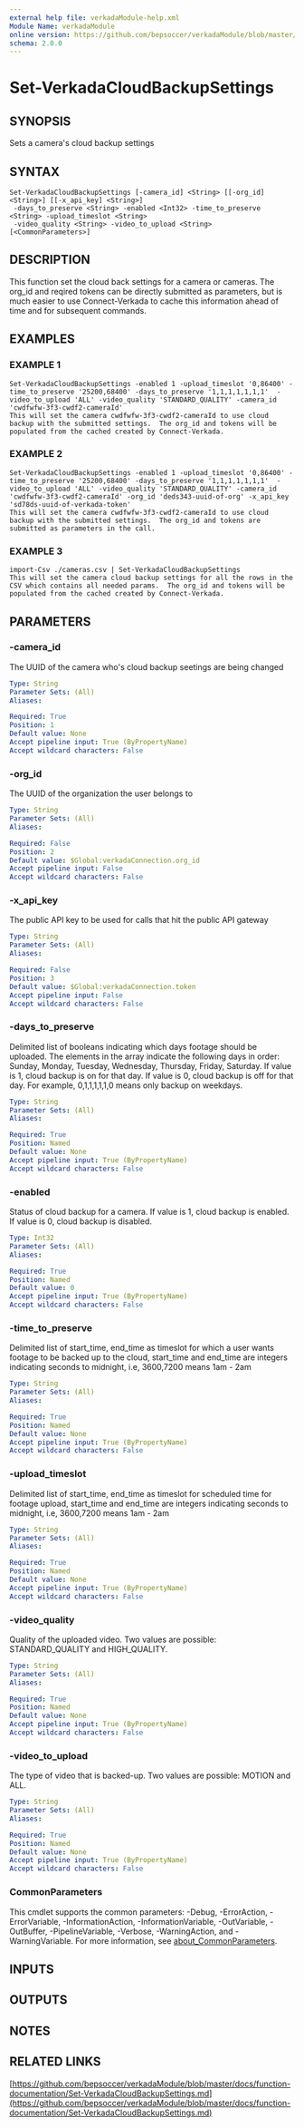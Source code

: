 ```yaml
---
external help file: verkadaModule-help.xml
Module Name: verkadaModule
online version: https://github.com/bepsoccer/verkadaModule/blob/master/docs/function-documentation/Set-VerkadaCloudBackupSettings.md
schema: 2.0.0
---
```


# Set-VerkadaCloudBackupSettings

## SYNOPSIS
Sets a camera's cloud backup settings

## SYNTAX

```
Set-VerkadaCloudBackupSettings [-camera_id] <String> [[-org_id] <String>] [[-x_api_key] <String>]
 -days_to_preserve <String> -enabled <Int32> -time_to_preserve <String> -upload_timeslot <String>
 -video_quality <String> -video_to_upload <String> [<CommonParameters>]
```

## DESCRIPTION
This function set the cloud back settings for a camera or cameras.
The org_id and reqired tokens can be directly submitted as parameters, but is much easier to use Connect-Verkada to cache this information ahead of time and for subsequent commands.

## EXAMPLES

### EXAMPLE 1
```
Set-VerkadaCloudBackupSettings -enabled 1 -upload_timeslot '0,86400' -time_to_preserve '25200,68400' -days_to_preserve '1,1,1,1,1,1,1'  -video_to_upload 'ALL' -video_quality 'STANDARD_QUALITY' -camera_id 'cwdfwfw-3f3-cwdf2-cameraId'
This will set the camera cwdfwfw-3f3-cwdf2-cameraId to use cloud backup with the submitted settings.  The org_id and tokens will be populated from the cached created by Connect-Verkada.
```

### EXAMPLE 2
```
Set-VerkadaCloudBackupSettings -enabled 1 -upload_timeslot '0,86400' -time_to_preserve '25200,68400' -days_to_preserve '1,1,1,1,1,1,1'  -video_to_upload 'ALL' -video_quality 'STANDARD_QUALITY' -camera_id 'cwdfwfw-3f3-cwdf2-cameraId' -org_id 'deds343-uuid-of-org' -x_api_key 'sd78ds-uuid-of-verkada-token'
This will set the camera cwdfwfw-3f3-cwdf2-cameraId to use cloud backup with the submitted settings.  The org_id and tokens are submitted as parameters in the call.
```

### EXAMPLE 3
```
import-Csv ./cameras.csv | Set-VerkadaCloudBackupSettings
This will set the camera cloud backup settings for all the rows in the CSV which contains all needed params.  The org_id and tokens will be populated from the cached created by Connect-Verkada.
```

## PARAMETERS

### -camera_id
The UUID of the camera who's cloud backup seetings are being changed

```yaml
Type: String
Parameter Sets: (All)
Aliases:

Required: True
Position: 1
Default value: None
Accept pipeline input: True (ByPropertyName)
Accept wildcard characters: False
```

### -org_id
The UUID of the organization the user belongs to

```yaml
Type: String
Parameter Sets: (All)
Aliases:

Required: False
Position: 2
Default value: $Global:verkadaConnection.org_id
Accept pipeline input: False
Accept wildcard characters: False
```

### -x_api_key
The public API key to be used for calls that hit the public API gateway

```yaml
Type: String
Parameter Sets: (All)
Aliases:

Required: False
Position: 3
Default value: $Global:verkadaConnection.token
Accept pipeline input: False
Accept wildcard characters: False
```

### -days_to_preserve
Delimited list of booleans indicating which days footage should be uploaded.
The elements in the array indicate the following days in order: Sunday, Monday, Tuesday, Wednesday, Thursday, Friday, Saturday.
If value is 1, cloud backup is on for that day.
If value is 0, cloud backup is off for that day.
For example, 0,1,1,1,1,1,0 means only backup on weekdays.

```yaml
Type: String
Parameter Sets: (All)
Aliases:

Required: True
Position: Named
Default value: None
Accept pipeline input: True (ByPropertyName)
Accept wildcard characters: False
```

### -enabled
Status of cloud backup for a camera.
If value is 1, cloud backup is enabled.
If value is 0, cloud backup is disabled.

```yaml
Type: Int32
Parameter Sets: (All)
Aliases:

Required: True
Position: Named
Default value: 0
Accept pipeline input: True (ByPropertyName)
Accept wildcard characters: False
```

### -time_to_preserve
Delimited list of start_time, end_time as timeslot for which a user wants footage to be backed up to the cloud, start_time and end_time are integers indicating seconds to midnight, i.e, 3600,7200 means 1am - 2am

```yaml
Type: String
Parameter Sets: (All)
Aliases:

Required: True
Position: Named
Default value: None
Accept pipeline input: True (ByPropertyName)
Accept wildcard characters: False
```

### -upload_timeslot
Delimited list of start_time, end_time as timeslot for scheduled time for footage upload, start_time and end_time are integers indicating seconds to midnight, i.e, 3600,7200 means 1am - 2am

```yaml
Type: String
Parameter Sets: (All)
Aliases:

Required: True
Position: Named
Default value: None
Accept pipeline input: True (ByPropertyName)
Accept wildcard characters: False
```

### -video_quality
Quality of the uploaded video.
Two values are possible: STANDARD_QUALITY and HIGH_QUALITY.

```yaml
Type: String
Parameter Sets: (All)
Aliases:

Required: True
Position: Named
Default value: None
Accept pipeline input: True (ByPropertyName)
Accept wildcard characters: False
```

### -video_to_upload
The type of video that is backed-up.
Two values are possible: MOTION and ALL.

```yaml
Type: String
Parameter Sets: (All)
Aliases:

Required: True
Position: Named
Default value: None
Accept pipeline input: True (ByPropertyName)
Accept wildcard characters: False
```

### CommonParameters
This cmdlet supports the common parameters: -Debug, -ErrorAction, -ErrorVariable, -InformationAction, -InformationVariable, -OutVariable, -OutBuffer, -PipelineVariable, -Verbose, -WarningAction, and -WarningVariable. For more information, see [about_CommonParameters](http://go.microsoft.com/fwlink/?LinkID=113216).

## INPUTS

## OUTPUTS

## NOTES

## RELATED LINKS

[https://github.com/bepsoccer/verkadaModule/blob/master/docs/function-documentation/Set-VerkadaCloudBackupSettings.md](https://github.com/bepsoccer/verkadaModule/blob/master/docs/function-documentation/Set-VerkadaCloudBackupSettings.md)

